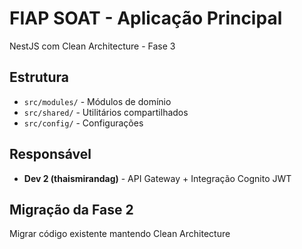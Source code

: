 # FIAP SOAT - Aplicação Principal

NestJS com Clean Architecture - Fase 3

## Estrutura
- `src/modules/` - Módulos de domínio
- `src/shared/` - Utilitários compartilhados
- `src/config/` - Configurações

## Responsável
- **Dev 2 (thaismirandag)** - API Gateway + Integração Cognito JWT

## Migração da Fase 2
Migrar código existente mantendo Clean Architecture

